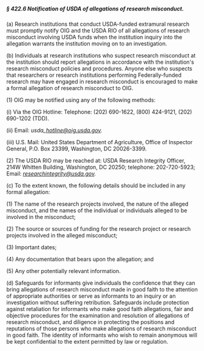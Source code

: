 ##### § 422.6 Notification of USDA of allegations of research misconduct. #####

(a) Research institutions that conduct USDA-funded extramural research must promptly notify OIG and the USDA RIO of all allegations of research misconduct involving USDA funds when the institution inquiry into the allegation warrants the institution moving on to an investigation.

(b) Individuals at research institutions who suspect research misconduct at the institution should report allegations in accordance with the institution's research misconduct policies and procedures. Anyone else who suspects that researchers or research institutions performing Federally-funded research may have engaged in research misconduct is encouraged to make a formal allegation of research misconduct to OIG.

(1) OIG may be notified using any of the following methods:

(i) Via the OIG Hotline: Telephone: (202) 690-1622, (800) 424-9121, (202) 690-1202 (TDD).

(ii) Email: *usda\_hotline@oig.usda.gov.*

(iii) U.S. Mail: United States Department of Agriculture, Office of Inspector General, P.O. Box 23399, Washington, DC 20026-3399.

(2) The USDA RIO may be reached at: USDA Research Integrity Officer, 214W Whitten Building, Washington, DC 20250; telephone: 202-720-5923; Email: *researchintegrity@usda.gov.*

(c) To the extent known, the following details should be included in any formal allegation:

(1) The name of the research projects involved, the nature of the alleged misconduct, and the names of the individual or individuals alleged to be involved in the misconduct;

(2) The source or sources of funding for the research project or research projects involved in the alleged misconduct;

(3) Important dates;

(4) Any documentation that bears upon the allegation; and

(5) Any other potentially relevant information.

(d) Safeguards for informants give individuals the confidence that they can bring allegations of research misconduct made in good faith to the attention of appropriate authorities or serve as informants to an inquiry or an investigation without suffering retribution. Safeguards include protection against retaliation for informants who make good faith allegations, fair and objective procedures for the examination and resolution of allegations of research misconduct, and diligence in protecting the positions and reputations of those persons who make allegations of research misconduct in good faith. The identity of informants who wish to remain anonymous will be kept confidential to the extent permitted by law or regulation.